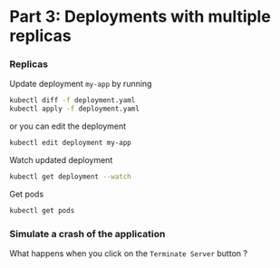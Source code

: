 Part 3: Deployments with multiple replicas
==========================================

### Replicas

Update deployment `my-app` by running
```bash
kubectl diff -f deployment.yaml
kubectl apply -f deployment.yaml
```

or you can edit the deployment
```bash
kubectl edit deployment my-app
```

Watch updated deployment
```bash
kubectl get deployment --watch
```

Get pods
```bash
kubectl get pods
```

### Simulate a crash of the application

What happens when you click on the `Terminate Server` button ?

